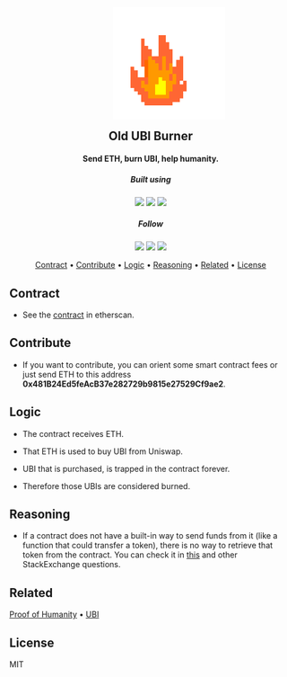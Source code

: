 <h1 align="center">
  <br>
  <a href="https://ubiburner.com"><img style="margin-left:65px; margin-bottom:-20px" src="https://raw.githubusercontent.com/santanaruben/ubiburner/main/packages/react-app/public/flame.png" alt="ubiburner" width="200"></a>
  <h2 align="center">Old UBI Burner</h2>
</h1>

<h4 align="center">Send ETH, burn UBI, help humanity.</h4>

<h5 align="center">Built using</h5>
<p align="center">
    <img src="https://img.shields.io/badge/solidity-0.8.17-black?style=flat&logo=solidity">
    <img src="https://img.shields.io/badge/react-black?style=flat&logo=react">
    <img src="https://img.shields.io/badge/nes.css-black?style=flat">
</p>

<h5 align="center">Follow</h5>
<p align="center">
<a href="https://github.com/santanaruben/ubiburner"><img src="https://img.shields.io/badge/github-black?style=flat&logo=github"></a>
  <a href="https://t.me/ubiburner"><img src="https://img.shields.io/badge/telegram-blue?style=flat&logo=telegram"></a>
  <a href="https://twitter.com/ubiburner">
      <img src="https://img.shields.io/badge/twitter-lightblue?style=flat&logo=twitter"/>
  </a>
</p>

<p align="center">
  <a href="#contract">Contract</a> •
  <a href="#contribute">Contribute</a> •
  <a href="#logic">Logic</a> •
  <a href="#reasoning">Reasoning</a> •
  <a href="#related">Related</a> •
  <a href="#license">License</a>
</p>

## Contract

- See the <a href="https://etherscan.io/address/0x481B24Ed5feAcB37e282729b9815e27529Cf9ae2#contracts">contract</a> in etherscan.

## Contribute

- If you want to contribute, you can orient some smart contract fees or just send ETH to this address <b>0x481B24Ed5feAcB37e282729b9815e27529Cf9ae2</b>.

## Logic

- The contract receives ETH.

- That ETH is used to buy UBI from Uniswap.

- UBI that is purchased, is trapped in the contract forever.

- Therefore those UBIs are considered burned.

## Reasoning

- If a contract does not have a built-in way to send funds from it (like a function that could transfer a token), there is no way to retrieve that token from the contract. You can check it in <a href="https://ethereum.stackexchange.com/questions/34559/i-accidentally-sent-a-token-to-a-token-contract-can-i-get-it-back">this</a> and other StackExchange questions.

## Related

[Proof of Humanity](https://proofofhumanity.id)
•
[UBI](https://democracy.earth)

## License

MIT
